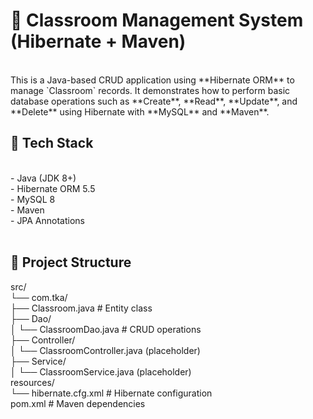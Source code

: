# 🏫 Classroom Management System (Hibernate + Maven)
<br>
This is a Java-based CRUD application using **Hibernate ORM** to manage `Classroom` records. It demonstrates how to perform basic database operations such as **Create**, **Read**, **Update**, and **Delete** using Hibernate with **MySQL** and **Maven**.

<br>

## 📌 Tech Stack
<br>
- Java (JDK 8+) <br>
- Hibernate ORM 5.5 <br>
- MySQL 8 <br>
- Maven <br>
- JPA Annotations <br>

<br>

## 📁 Project Structure <br>
src/   <br>
└── com.tka/    <br>
├── Classroom.java # Entity class   <br>
├── Dao/                               <br>
│ └── ClassroomDao.java # CRUD operations     <br>
├── Controller/                                <br>
│ └── ClassroomController.java (placeholder)   <br>
├── Service/                                       <br>
│ └── ClassroomService.java (placeholder)          <br>
resources/                                        <br>
└── hibernate.cfg.xml # Hibernate configuration     <br>
pom.xml # Maven dependencies
